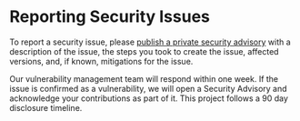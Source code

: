 # Reporting Security Issues

To report a security issue, please [publish a private security advisory](https://github.com/NodeSecure/npm-security-fetcher/security/advisories) with a description of the issue, the steps you took to create the issue, affected versions, and, if known, mitigations for the issue.

Our vulnerability management team will respond within one week. If the issue is confirmed as a vulnerability, we will open a Security Advisory and acknowledge your contributions as part of it. This project follows a 90 day disclosure timeline.
